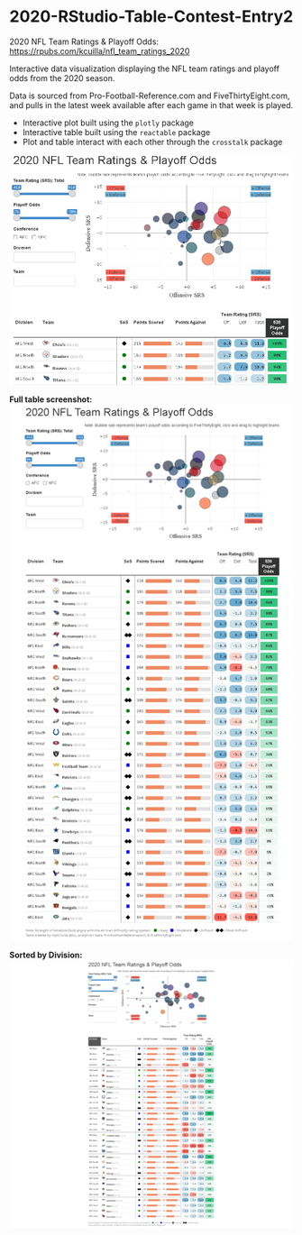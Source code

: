 # 2020-RStudio-Table-Contest-Entry2

2020 NFL Team Ratings & Playoff Odds:  https://rpubs.com/kcuilla/nfl_team_ratings_2020

Interactive data visualization displaying the NFL team ratings and playoff odds from the 2020 season. 

Data is sourced from Pro-Football-Reference.com and FiveThirtyEight.com, and pulls in the latest week available after each game in that week is played.

- Interactive plot built using the `plotly` package 
- Interactive table built using the `reactable` package
- Plot and table interact with each other through the `crosstalk` package


![](interactivetabledemo.gif)


**Full table screenshot:**
![](nflteamratings_fulltable.png)


**Sorted by Division:**
![](SortedByDivision.png)
